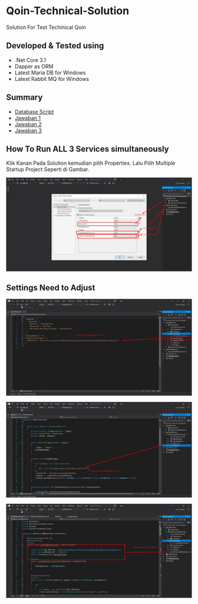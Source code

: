 # Qoin-Technical-Solution
Solution For Test Techinical Qoin

## Developed & Tested using 
 - .Net Core 3.1
 - Dapper as ORM
 - Latest Maria DB for Windows
 - Latest Rabbit MQ for Windows

## Summary
- [Database Script](https://github.com/FebrianSTEM/Qoin-Technical-Solution/blob/main/Database/Script%20Database.txt)
- [Jawaban 1](https://github.com/FebrianSTEM/Qoin-Technical-Solution/tree/main/BackendTest)
- [Jawaban 2](https://github.com/FebrianSTEM/Qoin-Technical-Solution/tree/main/RabbitMQService)
- [Jawaban 3](https://github.com/FebrianSTEM/Qoin-Technical-Solution/tree/main/WebServiceMQPublisher)

## How To Run ALL 3 Services simultaneously

Klik Kanan Pada Solution kemudian pilih Properties.
Lalu Pilih Multiple Startup Project Seperti di Gambar.

![How TO Run All 3 Services](/deskripsi_1.jpeg "How To Run ALL 3 Services")

## Settings Need to Adjust

![Setting 1](/deskripsi_2.jpeg "Setting 1")

![Setting 2](/deskripsi_3.jpeg "Setting 2")

![Setting 3](/deskripsi_4.jpeg "Setting 3")
